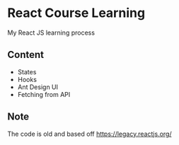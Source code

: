 # React Course Learning

My React JS learning process

## Content
- States
- Hooks
- Ant Design UI
- Fetching from API

## Note

The code is old and based off https://legacy.reactjs.org/
